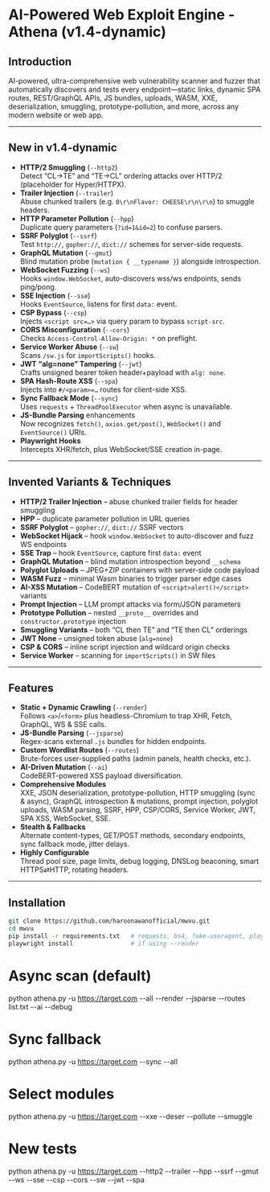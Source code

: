 # AI-Powered Web Exploit Engine - Athena (v1.4-dynamic)

## Introduction  
AI-powered, ultra-comprehensive web vulnerability scanner and fuzzer that automatically discovers and tests every endpoint—static links, dynamic SPA routes, REST/GraphQL APIs, JS bundles, uploads, WASM, XXE, deserialization, smuggling, prototype-pollution, and more, across any modern website or web app.

---

## New in v1.4-dynamic

- **HTTP/2 Smuggling** (`--http2`)  
  Detect “CL→TE” and “TE→CL” ordering attacks over HTTP/2 (placeholder for Hyper/HTTPX).  
- **Trailer Injection** (`--trailer`)  
  Abuse chunked trailers (e.g. `0\r\nFlavor: CHEESE\r\n\r\n`) to smuggle headers.  
- **HTTP Parameter Pollution** (`--hpp`)  
  Duplicate query parameters (`?id=1&id=2`) to confuse parsers.  
- **SSRF Polyglot** (`--ssrf`)  
  Test `http://`, `gopher://`, `dict://` schemes for server-side requests.  
- **GraphQL Mutation** (`--gmut`)  
  Blind mutation probe (`mutation { __typename }`) alongside introspection.  
- **WebSocket Fuzzing** (`--ws`)  
  Hooks `window.WebSocket`, auto-discovers wss/ws endpoints, sends ping/pong.  
- **SSE Injection** (`--sse`)  
  Hooks `EventSource`, listens for first `data:` event.  
- **CSP Bypass** (`--csp`)  
  Injects `<script src=…>` via query param to bypass `script-src`.  
- **CORS Misconfiguration** (`--cors`)  
  Checks `Access-Control-Allow-Origin: *` on preflight.  
- **Service Worker Abuse** (`--sw`)  
  Scans `/sw.js` for `importScripts()` hooks.  
- **JWT “alg=none” Tampering** (`--jwt`)  
  Crafts unsigned bearer token header+payload with `alg: none`.  
- **SPA Hash-Route XSS** (`--spa`)  
  Injects into `#/<param>=…` routes for client-side XSS.  
- **Sync Fallback Mode** (`--sync`)  
  Uses `requests` + `ThreadPoolExecutor` when async is unavailable.  
- **JS-Bundle Parsing** enhancements  
  Now recognizes `fetch()`, `axios.get/post()`, `WebSocket()` and `EventSource()` URIs.  
- **Playwright Hooks**  
  Intercepts XHR/fetch, plus WebSocket/SSE creation in-page.  

---

## Invented Variants & Techniques

- **HTTP/2 Trailer Injection** – abuse chunked trailer fields for header smuggling  
- **HPP** – duplicate parameter pollution in URL queries  
- **SSRF Polyglot** – `gopher://`, `dict://` SSRF vectors  
- **WebSocket Hijack** – hook `window.WebSocket` to auto-discover and fuzz WS endpoints  
- **SSE Trap** – hook `EventSource`, capture first `data:` event  
- **GraphQL Mutation** – blind mutation introspection beyond `__schema`  
- **Polyglot Uploads** – JPEG+ZIP containers with server-side code payload  
- **WASM Fuzz** – minimal Wasm binaries to trigger parser edge cases  
- **AI-XSS Mutation** – CodeBERT mutation of `<script>alert()</script>` variants  
- **Prompt Injection** – LLM prompt attacks via form/JSON parameters  
- **Prototype Pollution** – nested `__proto__` overrides and `constructor.prototype` injection  
- **Smuggling Variants** – both “CL then TE” and “TE then CL” orderings  
- **JWT None** – unsigned token abuse (`alg=none`)  
- **CSP & CORS** – inline script injection and wildcard origin checks  
- **Service Worker** – scanning for `importScripts()` in SW files  

---

## Features

- **Static + Dynamic Crawling** (`--render`)  
  Follows `<a>`/`<form>` plus headless-Chromium to trap XHR, Fetch, GraphQL, WS & SSE calls.  
- **JS-Bundle Parsing** (`--jsparse`)  
  Regex-scans external `.js` bundles for hidden endpoints.  
- **Custom Wordlist Routes** (`--routes`)  
  Brute-forces user-supplied paths (admin panels, health checks, etc.).  
- **AI-Driven Mutation** (`--ai`)  
  CodeBERT-powered XSS payload diversification.  
- **Comprehensive Modules**  
  XXE, JSON deserialization, prototype-pollution, HTTP smuggling (sync & async), GraphQL introspection & mutations, prompt injection, polyglot uploads, WASM parsing, SSRF, HPP, CSP/CORS, Service Worker, JWT, SPA XSS, WebSocket, SSE.  
- **Stealth & Fallbacks**  
  Alternate content-types, GET/POST methods, secondary endpoints, sync fallback mode, jitter delays.  
- **Highly Configurable**  
  Thread pool size, page limits, debug logging, DNSLog beaconing, smart HTTPS⇄HTTP, rotating headers.

---

## Installation

```bash
git clone https://github.com/haroonawanofficial/mwvu.git
cd mwvu
pip install -r requirements.txt   # requests, bs4, fake-useragent, playwright, transformers, torch
playwright install                # if using --render
```

# Async scan (default)
python athena.py -u https://target.com --all --render --jsparse --routes list.txt --ai --debug

# Sync fallback
python athena.py -u https://target.com --sync --all

# Select modules
python athena.py -u https://target.com --xxe --deser --pollute --smuggle

# New tests
python athena.py -u https://target.com --http2 --trailer --hpp --ssrf --gmut --ws --sse --csp --cors --sw --jwt --spa
